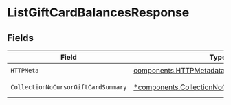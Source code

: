# ListGiftCardBalancesResponse


## Fields

| Field                                                                                                         | Type                                                                                                          | Required                                                                                                      | Description                                                                                                   |
| ------------------------------------------------------------------------------------------------------------- | ------------------------------------------------------------------------------------------------------------- | ------------------------------------------------------------------------------------------------------------- | ------------------------------------------------------------------------------------------------------------- |
| `HTTPMeta`                                                                                                    | [components.HTTPMetadata](../../models/components/httpmetadata.md)                                            | :heavy_check_mark:                                                                                            | N/A                                                                                                           |
| `CollectionNoCursorGiftCardSummary`                                                                           | [*components.CollectionNoCursorGiftCardSummary](../../models/components/collectionnocursorgiftcardsummary.md) | :heavy_minus_sign:                                                                                            | Successful Response                                                                                           |